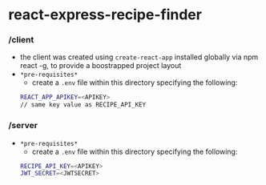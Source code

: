 # react-express-recipe-finder

### /client

- the client was created using `create-react-app` installed globally via npm react -g, to provide a boostrapped project layout
- `*pre-requisites*`
  - create a `.env` file within this directory specifying the following:
  ``` bash
  REACT_APP_APIKEY=<APIKEY>
  // same key value as RECIPE_API_KEY
  ```

### /server

- `*pre-requisites*`
  - create a `.env` file within this directory specifying the following:
  ``` bash
  RECIPE_API_KEY=<APIKEY>
  JWT_SECRET=<JWTSECRET>
  ```